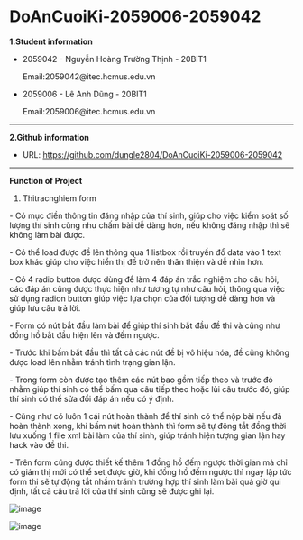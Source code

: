 # DoAnCuoiKi-2059006-2059042
**1.Student information**
* 2059042 - Nguyễn Hoàng Trường Thịnh - 20BIT1
  <p>Email:2059042@itec.hcmus.edu.vn</p>
* 2059006 - Lê Anh Dũng - 20BIT1
  <p>Email:2059006@itec.hcmus.edu.vn</p>

***
**2.Github information**
* URL: https://github.com/dungle2804/DoAnCuoiKi-2059006-2059042

***
**Function of Project**

1. Thitracnghiem form
<p>- Có mục điền thông tin đăng nhập của thí sinh, giúp cho việc kiểm soát số lượng thí sinh cũng như chấm bài dễ dàng hơn, nếu không đăng nhập thì sẽ không làm bài được.</p>

<p>- Có thể load được đề lên thông qua 1 listbox rồi truyền đổ data vào 1 text box khác giúp cho việc hiển thị đề trở nên thân thiện và dễ nhìn hơn.</p>

<p>- Có 4 radio button được dùng để làm 4 đáp án trắc nghiệm cho câu hỏi, các đáp án cũng được thực hiện như tương tự như câu hỏi, thông qua việc sử dụng radion button giúp việc lựa chọn của đối tượng dễ dàng hơn và giúp lưu câu trả lời.</p>

<p>- Form có nút bắt đầu làm bài để giúp thí sinh bắt đầu đề thi và cũng như đồng hồ bắt đầu hiện lên và đếm ngược.</p>

<p>- Trước khi bấm bắt đầu thì tất cả các nút đề bị vô hiệu hóa, đề cũng không được load lên nhằm tránh tình trạng gian lận.</p>

<p>- Trong form còn được tạo thêm các nút bao gồm tiếp theo và trước đó nhằm giúp thí sinh có thể bấm qua câu tiếp theo hoặc lùi câu trước đó, giúp thí sinh có thể sửa đổi đáp án nếu có ý định.</p>

<p>- Cũng như có luôn 1 cái nút hoàn thành để thí sinh có thể nộp bài nếu đã hoàn thành xong, khi bấm nút hoàn thành thì form sẽ tự đông tắt đồng thời lưu xuống 1 file xml bài làm của thí sinh, giúp tránh hiện tượng gian lận hay hack vào đề thi.</p>

<p>- Trên form cũng được thiết kế thêm 1 đồng hồ đếm ngược thời gian mà chỉ có giám thị mới có thể set được giờ, khi đồng hồ đếm ngược thì ngay lập tức form thi sẽ tự động tắt nhầm tránh trường hợp thí sinh làm bài quá giờ qui định, tất cả câu trả lời của thí sinh cũng sẽ được ghi lại.</p>

![image](https://user-images.githubusercontent.com/91233366/145054727-b4e69558-8c82-48a9-be77-0f460a0b106f.png)

![image](https://user-images.githubusercontent.com/91233366/145054804-c0b011c2-bf66-416f-acac-24aa1dcc0fab.png)







